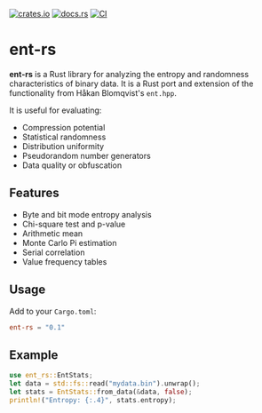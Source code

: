 [![crates.io](https://img.shields.io/crates/v/ent-rs.svg)](https://crates.io/crates/ent-rs)
[![docs.rs](https://docs.rs/ent-rs/badge.svg)](https://docs.rs/ent-rs)
[![CI](https://github.com/chbtoys/ent-rs/actions/workflows/ci.yml/badge.svg)](https://github.com/chbtoys/ent-rs/actions)

# ent-rs

**ent-rs** is a Rust library for analyzing the entropy and randomness characteristics of binary data. It is a Rust port and extension of the functionality from Håkan Blomqvist's `ent.hpp`.

It is useful for evaluating:
- Compression potential
- Statistical randomness
- Distribution uniformity
- Pseudorandom number generators
- Data quality or obfuscation

## Features

- Byte and bit mode entropy analysis
- Chi-square test and p-value
- Arithmetic mean
- Monte Carlo Pi estimation
- Serial correlation
- Value frequency tables

## Usage

Add to your `Cargo.toml`:

```toml
ent-rs = "0.1"
```

## Example

```rust
use ent_rs::EntStats;
let data = std::fs::read("mydata.bin").unwrap();
let stats = EntStats::from_data(&data, false);
println!("Entropy: {:.4}", stats.entropy);
```
